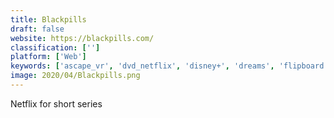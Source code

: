 ```yaml
---
title: Blackpills
draft: false 
website: https://blackpills.com/
classification: ['']
platform: ['Web']
keywords: ['ascape_vr', 'dvd_netflix', 'disney+', 'dreams', 'flipboard', 'hbo_now', 'hyper_for_iphone', 'hulu_live_tv', 'netflix_secret_categories', 'netflix_categories_codes', 'pulpix_m-feed', 'reelgood_streaming_guide', 'snap_originals', 'teleport_vr', 'vimeo_showcase', 'watch_by_facebook', 'yahoo']
image: 2020/04/Blackpills.png
---
```

Netflix for short series